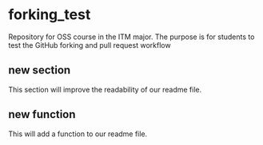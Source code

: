 # forking_test
Repository for OSS course in the ITM major. The purpose is for students to test the GitHub forking and pull request workflow

## new section

This section will improve the readability of our readme file.

## new function

This will add a function to our readme file.